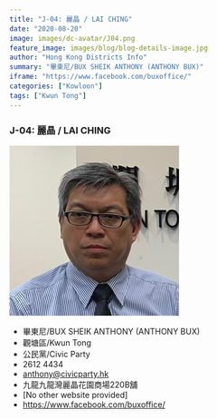 ```yaml
---
title: "J-04: 麗晶 / LAI CHING"
date: "2020-08-20"
image: images/dc-avatar/J04.png
feature_image: images/blog/blog-details-image.jpg
author: "Hong Kong Districts Info"
summary: "畢東尼/BUX SHEIK ANTHONY (ANTHONY BUX)"
iframe: "https://www.facebook.com/buxoffice/"
categories: ["Kowloon"]
tags: ["Kwun Tong"]
---
```


### J-04: 麗晶 / LAI CHING  
![](/images/dc-avatar/J04.png)  

 - 畢東尼/BUX SHEIK ANTHONY (ANTHONY BUX)  
 - 觀塘區/Kwun Tong  
 - 公民黨/Civic Party  
 - 2612 4434  
 - anthony@civicparty.hk  
 - 九龍九龍灣麗晶花園商場220B舖  
 - [No other website provided]  
 - https://www.facebook.com/buxoffice/
